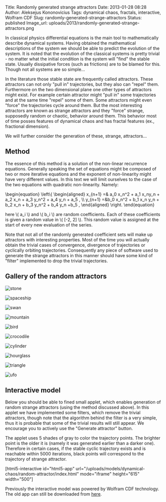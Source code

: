 Title: Randomly generated strange attractors
Date: 2013-01-28 08:28
Author: Aleksejus Kononovicius
Tags: dynamical chaos, fractals, interactive, Wolfram CDF
Slug: randomly-generated-strange-attractors
Status: published
Image_url: uploads/2013/randomly-generated-strange-attractors.png

In classical physics
differential equations is the main tool to mathematically describe
dynamical systems. Having obtained the mathematical descriptions of the
system we should be able to predict the evolution of the system. It is
noted that the evolution of the classical systems is pretty trivial - no
matter what the initial condition is the system will "find" the stable
state. Usually dissipative forces (such as frictions) are to be blamed
for this. Though not all systems are so
simple...
<!--more-->

In the literature those stable state are frequently called attractors.
These attractors can not only "pull in" trajectories, but they also can
"repel" them. Furthermore on the two dimensional plane one other types
of attractors might exist. For example certain attractor might "pull in"
some trajectories and at the same time "repel" some of them. Some
attractors might even "force" the trajectories cycle around them. But
the most interesting attractors are known as strange attractors and they
"force" strange, supposedly random or chaotic, behavior around them.
This behavior most of time posses features of dynamical chaos and has
fractal features (ex., fractional dimension).

We will further consider the generation of these, strange, attractors...

Method
------

The essence of this method is a solution of the non-linear recurrence
equations. Generally speaking the set of equations might be composed of
two or more iterative equations and the exponent of non-linearity might
have very different values. In this text we will limit ourselves to the
case of the two equations with quadratic non-linearity. Namely:

\begin{equation}
 \left\\\{ \begin{aligned} x\_{n+1} =& a\_0 x\_n^2 + a\_1 x\_ny\_n + a\_2 x\_n + a\_3 y\_n^2 + a\_4 y\_n + a\_5 , \\\\ y\_{n+1} =&b\_0 x\_n^2 + b\_1 x\_n y\_n + b\_2 x\_n + b\_3 y\_n^2 + b\_4 y\_n +b\_5 , \end{aligned} \right. 
\end{equation}

here \\\(  a\_i \\\) and \\\(  b\_i \\\) are random coefficients. Each of
these coefficients is given a random value in \\\(  \[-2, 2\]  \\\). This
random value is assigned at the start of every new evaluation of the
series.

Note that not all of the randomly generated coefficient sets will make
up attractors with interesting properties. Most of the time you will
actually obtain the trivial cases of convergence, divergence of
trajectories or cyclically orbiting trajectories. Consequently any piece
of software used to generate the strange attractors in this manner
should have some kind of "filter" implemented to drop the trivial
trajectories.

Gallery of the random attractors
--------------------------------

![stone]({static}/uploads/2013/random-attractor-stone.png "Stone")

![spaceship]({static}/uploads/2013/random-attractor-spaceship.png "Spaceship")

![swan]({static}/uploads/2013/random-attractor-swan.png "Swan")

![mountain]({static}/uploads/2013/random-attractor-mountain.png "Mountain")

![bird]({static}/uploads/2013/random-attractor-bird.png "Bird")

![crocodile]({static}/uploads/2013/randomly-generated-strange-attractors.png "Crocodile")

![cylinder]({static}/uploads/2013/random-attractor-cylinder.png "Cylinder")

![hourglass]({static}/uploads/2013/random-attractor-hourglass.png "Hourglass")

![triangle]({static}/uploads/2013/random-attractor-triangle.png "Triangle")

![ufo]({static}/uploads/2013/random-attractor-ufo.png "UFO")

Interactive model
-----------------

Below you should be able to fined small applet, which enables
generation of random strange attractors (using the method discussed
above). In this applet we have implemented some filters, which remove
the trivial attractors, though note that the algorithm behind the filter
is a very simple, thus it is probable that some of the trivial results
will still appear. We encourage you to actively use the "Generate
attractor" button.

The applet uses 5 shades of gray to color the trajectory points. The
brighter point is the older it is (namely it was generated earlier than
a darker one). Therefore in certain cases, if the stable cyclic
trajectory exists and is reachable within 5000 iterations, black points
will correspond to the trajectory of strange attractor.

[html5-interactive id="html5-app"
url="/uploads/models/dynamical-chaos/random-attractor/index.html"
mode="iframe" height="615" width="500"]

Previously the interactive model was powered by Wolfram CDF technology.
The old app can still be downloaded from
[here]({static}/uploads/2013/random-attractor-en.cdf).
